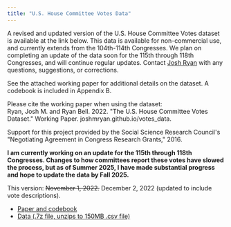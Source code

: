 ```yaml
---
title: "U.S. House Committee Votes Data"
---
```


A revised and updated version of the U.S. House Committee Votes dataset is available at the link below. This data is available for non-commercial use, and currently extends from the 104th-114th Congresses. We plan on completing an update of the data soon for the 115th through 118th Congresses, and will continue regular updates. Contact <a href="mailto:josh.ryan@usu.edu">Josh Ryan</a> with any questions, suggestions, or corrections.

See the attached working paper for additional details on the dataset. A codebook is included in Appendix B.

Please cite the working paper when using the dataset:<br> Ryan, Josh M. and Ryan Bell. 2022. "The U.S. House Committee Votes Dataset." Working Paper. joshmryan.github.io/votes_data.

Support for this project provided by the Social Science Research Council's "Negotiating Agreement in Congress Research Grants," 2016.

**I am currently working on an update for the 115th through 118th Congresses. Changes to how committees report these votes have slowed the process, but as of Summer 2025, I have made substantial progress and hope to update the data by Fall 2025.**

This version: ~~November 1, 2022.~~ December 2, 2022 (updated to include vote descriptions).

-   [Paper and codebook](/votes_data/Ryan%20and%20Bell%20-%20House%20Committee%20Votes_120222.pdf)
-   [Data (.7z file, unzips to 150MB .csv file)](./votes_data/Ryan%20and%20Bell%20-%20house_votes_committee_dataset_120222.7z)
